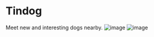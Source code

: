 # Tindog
Meet new and interesting dogs nearby.
![image](https://user-images.githubusercontent.com/117577787/200172940-c518f3d8-f368-463e-ab9c-53998ef3d72f.png)
![image](https://user-images.githubusercontent.com/117577787/200173026-bfe27a60-88ea-4089-999e-cd2a5efcfd00.png)
